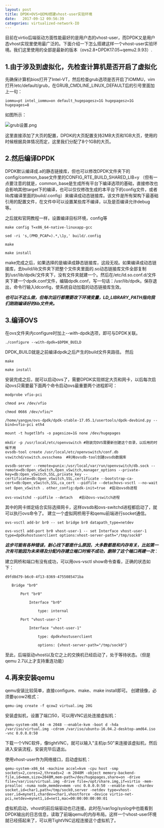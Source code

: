 ```yaml
---
layout: post
title: DPDK+OVS+QEMU搭建vhost-user实验环境
date:   2017-09-12 09:56:39
categories: virtualized-network-IO
---
```


目前在virtio后端驱动方面性能最好的是用户态的vhost-user，而DPDK又是用户态vhost实现里使用最广泛的。下面介绍一下怎么搭建这样一个vhost-user实验环境。我们这里使用的全部是最新的版本（ovs2.8+DPDK17.05+qemu2.9.93）.

## 1.由于涉及到虚拟化，先检查计算机是否开启了虚拟化
先确保计算机bios打开了Intel-VT，然后检查grub选项是否开启了IOMMU，vim打开/etc/default/grub，在GRUB_CMDLINE_LINUX_DEFAULT后的引号里面加上一句：

 
```
iommu=pt intel_iommu=on default_hugepagesz=1G hugepagesz=1G hugepages=8
```
如图所示：

![grub设置.png](http://upload-images.jianshu.io/upload_images/5971286-7c2f5638ac3e0d1d.png?imageMogr2/auto-orient/strip%7CimageView2/2/w/1240)

这里直接添加了大页的配置，DPDK的大页配置支持2MB大页和1GB大页，使用的时候根据具体情况而定，这里我们分配了8个1GB的大页。

## 2.然后编译DPDK

DPDK默认编译成.a的静态链接库，但也可以修改DPDK文件夹下的config/common_base文件里的CONFIG_RTE_BUILD_SHARED_LIB=y （但有一点要注意的就是，common_base是生成所有平台下编译选项的基础，直接修改也会影响其他target下的编译，也可以仅仅修改生成的本平台下的config文件，或者lib库编译里面的build/.config）来编译成动态链接库。该文件是所有架构下最基础引用的配置文件，在文件中可以设置某些库不编译，以及是否编译允许debug等。

之后就和官网教程一样，设置编译目标环境，config等

 
```
make config T=x86_64-native-linuxapp-gcc

sed -ri 's,(PMD_PCAP=).*,\1y,' build/.config

make

make install
```
make完成之后，如果选择的是编译成静态链接库，这段无视。如果编译成动态链接库，去build/lib文件夹下把整个文件夹里面的.so动态链接库文件全部复制到/usr/lib/dpdk/文件夹下，没有文件夹就建一个。然后在/etc/ld.so.conf.d/文件夹下建一个dpdk.conf文件，编辑dpdk.conf，写一句话：/usr/lib/dpdk。保存退出，命令行输入ldconfig，使系统自动加载的动态链接库生效。

***也可以不这么做，但每次运行都需要改下环境变量，LD_LIBRARY_PATH指向我们刚刚编译好的lib文件夹。***

## 3.编译OVS
在ovs文件夹内configure时加上--with-dpdk选项，即可与DPDK关联。

 
```
./configure --with-dpdk=$DPDK_BUILD
```
DPDK_BUILD就是之前编译dpdk之后产生的build文件夹路径。
然后

 
```
make

make install
```
安装完成之后，就可以启动ovs了，需要DPDK实现绑定大页和网卡，以后每次启动ovs只需要最下面两个命令启动ovs最重要两个进程即可：

 
```
modprobe vfio-pci

chmod a+x /dev/vfio

chmod 0666 /dev/vfio/*

/home/yangye/ovs-dpdk/dpdk-stable-17.05.1/usertools/dpdk-devbind.py --bind=vfio-pci eth4

mount -t hugetlbfs -o pagesize=1G none /dev/hugepages

mkdir -p /usr/local/etc/openvswitch #刚装完OVS需要新创建这个目录，以后用的时候不用
ovsdb-tool create /usr/local/etc/openvswitch/conf.db vswitchd/vswitch.ovsschema  #利用ovsdb-tool创建ovsdb数据库

ovsdb-server --remote=punix:/usr/local/var/run/openvswitch/db.sock --remote=db:Open_vSwitch,Open_vSwitch,manager_options --private-key=db:Open_vSwitch,SSL,private_key --certificate=db:Open_vSwitch,SSL,certificate --bootstrap-ca-cert=db:Open_vSwitch,SSL,ca_cert --pidfile --detachovs-vsctl --no-wait set Open_vSwitch . other_config:dpdk-init=true  #启动ovsdb进程

ovs-vswitchd --pidfile --detach   #启动ovs-vswitch进程
```
其中的网卡绑定结合实际选择网卡，这样ovsdb和ovs-switchd进程都启动了，就可以执行ovs命令了。
建立一个虚拟网桥用于和qemu前端进行socket通信。

 
```
ovs-vsctl add-br br0 -- set bridge br0 datapath_type=netdev

ovs-vsctl add-port br0 vhost-user-1 -- set Interface vhost-user-1 type=dpdkvhostuserclient options:vhost-server-path="/tmp/sock0"
```
***这步可能有各种错误，耐心找下都是什么原因，大多数都是和内存有关，比如第一次有可能因为未来得及分配内存建立端口时候不成功，删除了这个端口再建一次***：


建立网桥和端口有没有成功，可以用ovs-vsctl show命令查看，正确的状态如下：

 
```
d9fd8d79-b6c0-4f13-8369-4755085471ba

   Bridge "br0"

       Port "br0"

           Interface "br0"

               type: internal

       Port "vhost-user-1"

           Interface "vhost-user-1"

               type: dpdkvhostuserclient

               options: {vhost-server-path="/tmp/sock0"}
```

至此，后端驱动vhost以及它之上的交换机已经启动了，处于等待状态。（但是qemu 2.7以上才支持重连功能）

## 4.再来安装qemu
qemu安装比较简单，直接configure、make、make install即可。
创建镜像，必须要qcow2格式：

 
```
qemu-img create -f qcow2 virtual.img 20G
```
安装虚拟机，设置了端口50，可以用VNC远处连接虚拟机：

 
```
qemu-system-x86_64 -m 2048 --enable-kvm -boot d -hda /var/iso/virtual.img -cdrom /var/iso/ubuntu-16.04.2-desktop-amd64.iso -vnc 0.0.0.0:50
```
下载一个VNC软件，像tightVNC，就可以输入"主机ip:50"来连接该虚拟机，然后进入安装流程，安装完毕后退出。

使用vhost-user作为网络接口，启动虚拟机：

 
```
qemu-system-x86_64 -machine accel=kvm -cpu host -smp sockets=2,cores=2,threads=2 -m 2048M -object memory-backend-file,id=mem,size=2048M,mem-path=/dev/hugepages,share=on -drive file=/var/iso/virtual.img -drive file=/opt/share.img,if=virtio -mem-prealloc -numa node,memdev=mem -vnc 0.0.0.0:50 --enable-kvm -chardev socket,id=char1,path=/tmp/sock0,server -netdev type=vhost-user,id=mynet1,chardev=char1,vhostforce -device virtio-net-pci,netdev=mynet1,id=net1,mac=00:00:00:00:00:01
```
虚拟机启动，vhost的前后端驱动也已连接。此时在/var/log/syslog中也能看到DPDK输出的日志信息，读取了前端qemu的内存布局。这样一个vhost-user环境就已经搭起来了，可以用TightVNC远程连接这个虚拟机了。